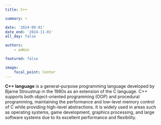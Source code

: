 ```yaml
---
title: C++

summary: ⭐️

date: '2024-09-01'
date_end: '2024-11-01'
all_day: false

authors:
    - admin

featured: false

image:
    focal_point: Center
---
```

**C++ language** is a general-purpose programming language developed by Bjarne Stroustrup in the 1980s as an extension of the C language. C++ supports both object-oriented programming (OOP) and procedural programming, maintaining the performance and low-level memory control of C while providing high-level abstractions. It is widely used in areas such as operating systems, game development, graphics processing, and large software systems due to its excellent performance and flexibility.